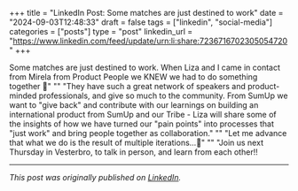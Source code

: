 +++
title = "LinkedIn Post: Some matches are just destined to work"
date = "2024-09-03T12:48:33"
draft = false
tags = ["linkedin", "social-media"]
categories = ["posts"]
type = "post"
linkedin_url = "https://www.linkedin.com/feed/update/urn:li:share:7236716702305054720"
+++

Some matches are just destined to work. When Liza and I came in contact from Mirela from Product People we KNEW we had to do something together 🙌"
""
"They have such a great network of speakers and product-minded professionals, and give so much to the community. From SumUp we want to "give back" and contribute with our learnings on building an international product from SumUp and our Tribe - Liza will share some of the insights of how we have turned our "pain points" into processes that "just work" and bring people together as collaboration."
""
"Let me advance that what we do is the result of multiple iterations...🔄"
""
"Join us next Thursday in Vesterbro, to talk in person, and learn from each other!!

---

*This post was originally published on [LinkedIn](https://www.linkedin.com/in/adrianmoreno/recent-activity/all/).*